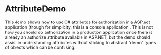 # AttributeDemo
This demo shows how to use C# attributes for authorization in a ASP.net application (though for simplicity, this is a console application). This is not how you should do authorization in a production application since there is already an authorize attribute available in ASP.NET, but the demo should assist in understanding attributes without sticking to abstract "demo" types of objects which can be confusing.

